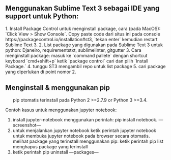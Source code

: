 <h2>Menggunakan Sublime Text 3 sebagai IDE yang support untuk Python:</h2>
1. Install Package Control untuk menginstall package, cara (pada MacOS): `Click View > Show Console`. Copy paste code dari situs ini pada console https://packagecontrol.io/installation#st3, `tekan enter` kemudian restart Sublime Text 3.
2. List package yang digunakan pada Sublime Text 3 untuk python: Djaneiro, requirementstxt, sublimelinter, gitgutter
3. Cara menginstall package: 
    masuk ke `command pallete` dengan shortcut keyboard `cmd+shift+p` 
    ketik `package control` 
    cari dan pilih `Install Package.`
4. tunggu ST3 mengambil repo untuk list package
5. cari package yang diperlukan di point nomor 2.

<h2>Menginstall & menggunakan pip</h2>
<ol>pip otomatis terinstall pada Python 2 >=2.7.9 or Python 3 >=3.4.</ol>

Contoh kasus untuk menggunakan jupyter notebook:
1. install jupyter-notebook menggunakan perintah: pip install notebook. —screenshot—
2. untuk menjalankan jupyter notebook ketik perintah jupyter notebook untuk membuka jupyter notebook pada browser secara otomatis. 
melihat package yang terinstall menggunakan pip:
ketik perintah pip list
menghapus package yang terinstall
1. ketik perintah pip uninstall —packages—
